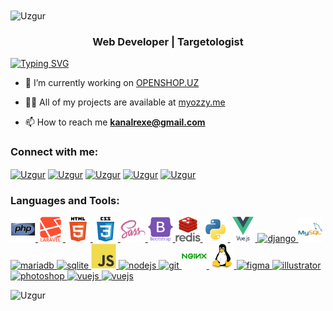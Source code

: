 <img align="center" src="https://myozzy.me/UzgurHeaderPhoto.png" alt="Uzgur" min-height="200" width="1200" />
<h3 align="center">Web Developer | Targetologist</h3>

[![Typing SVG](https://readme-typing-svg.herokuapp.com?size=30&color=CF18F7&center=true&width=1200&height=150&lines=I'm+Web+Developer;And+Targetologist)](https://git.io/typing-svg)

- 🔭 I’m currently working on [OPENSHOP.UZ](openshop.uz)

- 👨‍💻 All of my projects are available at [myozzy.me](myozzy.me)

- 📫 How to reach me **kanalrexe@gmail.com**

<h3 align="left">Connect with me:</h3>
<p align="left">
<a href="https://instagram.com/db404page" target="blank"><img align="center" src="https://raw.githubusercontent.com/rahuldkjain/github-profile-readme-generator/master/src/images/icons/Social/instagram.svg" alt="Uzgur" height="30" width="40" /></a>
<a href="https://www.facebook.com/mikebillcyrus" target="blank"><img align="center" src="https://www.svgrepo.com/show/111203/facebook.svg" alt="Uzgur" height="30" width="40" /></a>
<a href="https://t.me/mike_kub" target="blank"><img align="center" src="https://www.svgrepo.com/show/271091/telegram.svg" alt="Uzgur" height="30" width="40" /></a>
<a href="https://discordapp.com/users/691952126821269515" target="blank"><img align="center" src="https://raw.githubusercontent.com/rahuldkjain/github-profile-readme-generator/master/src/images/icons/Social/discord.svg" alt="Uzgur" height="30" width="40" /></a>
<a href="https://www.linkedin.com/in/uzgur-abdullaev-9bb50b239/" target="blank"><img align="center" src="https://www.svgrepo.com/show/157006/linkedin.svg" alt="Uzgur" height="30" width="40" /></a>
</p>

<h3 align="left">Languages and Tools:</h3>
<p align="left">  
<a href="https://www.php.net" target="_blank" rel="noreferrer"> <img src="https://raw.githubusercontent.com/devicons/devicon/master/icons/php/php-original.svg" alt="php" width="40" height="40"/> </a>
<a href="https://laravel.com/" target="_blank" rel="noreferrer"> <img src="https://raw.githubusercontent.com/devicons/devicon/master/icons/laravel/laravel-plain-wordmark.svg" alt="laravel" width="40" height="40"/> </a> 
<a href="https://www.w3.org/html/" target="_blank" rel="noreferrer"> <img src="https://raw.githubusercontent.com/devicons/devicon/master/icons/html5/html5-original-wordmark.svg" alt="html5" width="40" height="40"/> </a> 
<a href="https://www.w3schools.com/css/" target="_blank" rel="noreferrer"> <img src="https://raw.githubusercontent.com/devicons/devicon/master/icons/css3/css3-original-wordmark.svg" alt="css3" width="40" height="40"/> </a>  
<a href="https://sass-lang.com" target="_blank" rel="noreferrer"> <img src="https://raw.githubusercontent.com/devicons/devicon/master/icons/sass/sass-original.svg" alt="sass" width="40" height="40"/> </a>
<a href="https://getbootstrap.com" target="_blank" rel="noreferrer"> <img src="https://raw.githubusercontent.com/devicons/devicon/master/icons/bootstrap/bootstrap-plain-wordmark.svg" alt="bootstrap" width="40" height="40"/> </a> 
<a href="https://redis.io" target="_blank" rel="noreferrer"> <img src="https://raw.githubusercontent.com/devicons/devicon/master/icons/redis/redis-original-wordmark.svg" alt="redis" width="40" height="40"/> </a> 
<a href="https://www.python.org" target="_blank" rel="noreferrer"> <img src="https://raw.githubusercontent.com/devicons/devicon/master/icons/python/python-original.svg" alt="python" width="40" height="40"/> </a> 
<a href="https://vuejs.org/" target="_blank" rel="noreferrer"> <img src="https://raw.githubusercontent.com/devicons/devicon/master/icons/vuejs/vuejs-original-wordmark.svg" alt="vuejs" width="40" height="40"/> </a>
<a href="https://www.djangoproject.com/" target="_blank" rel="noreferrer"> <img src="https://www.svgrepo.com/show/373554/django.svg" alt="django" width="40" height="40"/> </a> 
<a href="https://www.mysql.com/" target="_blank" rel="noreferrer"> <img src="https://raw.githubusercontent.com/devicons/devicon/master/icons/mysql/mysql-original-wordmark.svg" alt="mysql" width="40" height="40"/> </a> 
<a href="https://mariadb.org/" target="_blank" rel="noreferrer"> <img src="https://www.vectorlogo.zone/logos/mariadb/mariadb-icon.svg" alt="mariadb" width="40" height="40"/> </a> 
<a href="https://www.sqlite.org/" target="_blank" rel="noreferrer"> <img src="https://www.vectorlogo.zone/logos/sqlite/sqlite-icon.svg" alt="sqlite" width="40" height="40"/> </a>
<a href="https://developer.mozilla.org/en-US/docs/Web/JavaScript" target="_blank" rel="noreferrer"> <img src="https://raw.githubusercontent.com/devicons/devicon/master/icons/javascript/javascript-original.svg" alt="javascript" width="40" height="40"/> </a> 
<a href="https://nodejs.org" target="_blank" rel="noreferrer"> <img src="https://www.svgrepo.com/show/354118/nodejs.svg" alt="nodejs" width="40" height="40"/> </a> 
<a href="https://git-scm.com/" target="_blank" rel="noreferrer"> <img src="https://www.vectorlogo.zone/logos/git-scm/git-scm-icon.svg" alt="git" width="40" height="40"/> </a>  
<a href="https://www.nginx.com" target="_blank" rel="noreferrer"> <img src="https://raw.githubusercontent.com/devicons/devicon/master/icons/nginx/nginx-original.svg" alt="nginx" width="40" height="40"/> </a>  
<a href="https://www.linux.org/" target="_blank" rel="noreferrer"> <img src="https://raw.githubusercontent.com/devicons/devicon/master/icons/linux/linux-original.svg" alt="linux" width="40" height="40"/> </a> 
<a href="https://www.figma.com/" target="_blank" rel="noreferrer"> <img src="https://www.vectorlogo.zone/logos/figma/figma-icon.svg" alt="figma" width="40" height="40"/> </a> 
<a href="https://www.adobe.com/in/products/illustrator.html" target="_blank" rel="noreferrer"> <img src="https://www.vectorlogo.zone/logos/adobe_illustrator/adobe_illustrator-icon.svg" alt="illustrator" width="40" height="40"/> </a> 
<a href="https://www.photoshop.com/en" target="_blank" rel="noreferrer"> <img src="https://www.svgrepo.com/show/373968/photoshop.svg" alt="photoshop" width="40" height="40"/> </a> 
<a href="https://www.adobe.com/ru/products/premiere.html" target="_blank" rel="noreferrer"> <img src="https://www.svgrepo.com/show/303185/premiere-cc-logo.svg" alt="vuejs" width="40" height="40"/> </a>
<a href="https://code.visualstudio.com/" target="_blank" rel="noreferrer"> <img src="https://www.svgrepo.com/show/374171/vscode.svg" alt="vuejs" width="40" height="40"/> </a>
<p align="left"> <img src="https://komarev.com/ghpvc/?username=PosledniyRubej&label=Profile%20views&color=0e75b6&style=flat" alt="Uzgur" /> </p>
